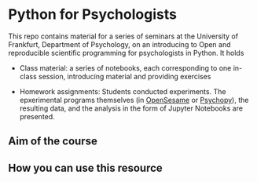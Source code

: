 # Python for Psychologists

This repo contains material for a series of seminars at the University of Frankfurt, 
Department of Psychology, on an introducing to Open and reproducible scientific programming for
psychologists in Python. It holds

- Class material: a series of notebooks, each corresponding to one in-class session, 
introducing material and providing exercises

- Homework assignments: Students conducted experiments. The epxerimental programs themselves 
(in [OpenSesame](www.cogsci.nl) or [Psychopy](www.psychopy.org)), the resulting data, and the 
analysis in the  form of Jupyter Notebooks are presented.

## Aim of the course



## How you can use this resource


